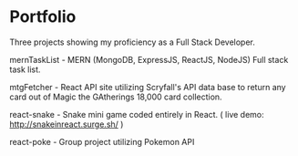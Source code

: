 # Portfolio
Three projects showing my proficiency as a Full Stack Developer. 

mernTaskList - MERN (MongoDB, ExpressJS, ReactJS, NodeJS) Full stack task list. 

mtgFetcher - React API site utilizing Scryfall's API data base to return any card out of Magic the GAtherings 18,000 card collection.

react-snake - Snake mini game coded entirely in React. ( live demo: http://snakeinreact.surge.sh/ )

react-poke - Group project utilizing Pokemon API
